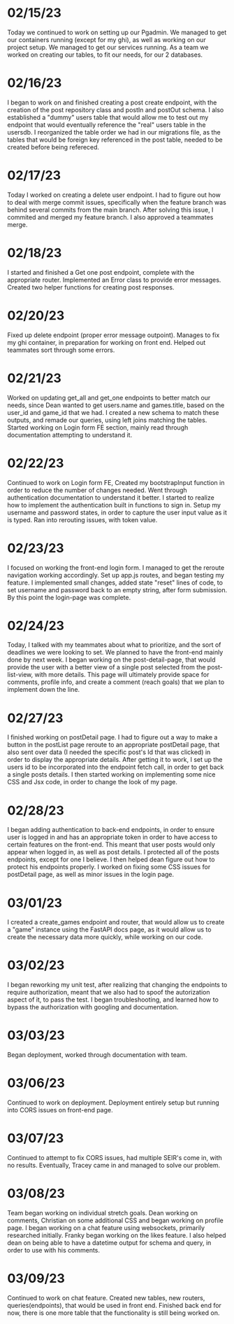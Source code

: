 # 02/15/23
Today we continued to work on setting up our Pgadmin. We managed to get our containers running (except for my ghi), as well as working on our project setup. We managed to get our services running. As a team we worked on creating our tables, to fit our needs, for our 2 databases.

# 02/16/23
I began to work on and finished creating a post create endpoint, with the creation of the post repository class and postIn and postOut schema. I also established a "dummy" users table that would allow me to test out my endpoint that would eventually reference the "real" users table in the usersdb. I reorganized the table order we had in our migrations file, as the tables that would be foreign key referenced in the post table, needed to be created before being refereced.


# 02/17/23
Today I worked on creating a delete user endpoint. I had to figure out how to deal with merge commit issues, specifically when the feature branch was behind several commits from the main branch. After solving this issue, I commited and merged my feature branch. I also approved a teammates merge.

# 02/18/23
I started and finished a Get one post endpoint, complete with the appropriate router. Implemented an Error class to provide error messages. Created two helper functions for creating post responses.

# 02/20/23
Fixed up delete endpoint (proper error message outpoint). Manages to fix my ghi container, in preparation for working on front end. Helped out teammates sort through some errors.

# 02/21/23
Worked on updating get_all and get_one endpoints to better match our needs, since Dean wanted to get users.name and games.title, based on the user_id and game_id that we had. I created a new schema to match these outputs, and remade our queries, using left joins matching the tables. Started working on Login form FE section, mainly read through documentation attempting to understand it.


# 02/22/23
Continued to work on Login form FE, Created my bootstrapInput function in order to reduce the number of changes needed. Went through authentication documentation to understand it better. I started to realize how to implement the authentication built in functions to sign in. Setup my username and password states, in order to capture the user input value as it is typed. Ran into rerouting issues, with token value.

# 02/23/23
I focused on working the front-end login form. I managed to get the reroute navigation working accordingly. Set up app.js routes, and began testing my feature. I implemented small changes, added state "reset" lines of code, to set username and password back to an empty string, after form submission. By this point the login-page was complete.

# 02/24/23
Today, I talked with my teammates about what to prioritize, and the sort of deadlines we were looking to set. We planned to have the front-end mainly done by next week. I began working on the post-detail-page, that would provide the user with a better view of a single post selected from the post-list-view, with more details. This page will ultimately provide space for comments, profile info, and create a comment (reach goals) that we plan to implement down the line.

# 02/27/23
I finished working on postDetail page. I had to figure out a way to make a button in the postList page reroute to an appropriate postDetail page, that also sent over data (I needed the specific post's Id that was clicked) in order to display the appropriate details. After getting it to work, I set up the users id to be incorporated into the endpoint fetch call, in order to get back a single posts details. I then started working on implementing some nice CSS and Jsx code, in order to change the look of my page.

# 02/28/23
I began adding authentication to back-end endpoints, in order to ensure user is logged in and has an appropriate token in order to have access to certain features on the front-end. This meant that user posts would only appear when logged in, as well as post details. I protected all of the posts endpoints, except for one I believe. I then helped dean figure out how to protect his endpoints properly. I worked on fixing some CSS issues for postDetail page, as well as minor issues in the login page.

# 03/01/23
I created a create_games endpoint and router, that would allow us to create a "game" instance using the FastAPI docs page, as it would allow us to create the necessary data more quickly, while working on our code.
# 03/02/23
I began reworking my unit test, after realizing that changing the endpoints to require authorization, meant that we also had to spoof the autorization aspect of it, to pass the test. I began troubleshooting, and learned how to bypass the authorization with googling and documentation.

# 03/03/23
Began deployment, worked through documentation with team.

# 03/06/23
Continued to work on deployment. Deployment entirely setup but running into CORS issues on front-end page.

# 03/07/23
Continued to attempt to fix CORS issues, had multiple SEIR's come in, with no results. Eventually, Tracey came in and managed to solve our problem.

# 03/08/23
Team began working on individual stretch goals. Dean working on comments, Christian on some additional CSS and began working on profile page. I began working on a chat feature using websockets, primarily researched initially. Franky began working on the likes feature. I also helped dean on being able to have a datetime output for schema and query, in order to use with his comments.

# 03/09/23
Continued to work on chat feature. Created new tables, new routers, queries(endpoints), that would be used in front end. Finished back end for now, there is one more table that the functionality is still being worked on.
